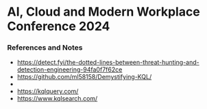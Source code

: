 # AI, Cloud and Modern Workplace Conference 2024


### References and Notes

- https://detect.fyi/the-dotted-lines-between-threat-hunting-and-detection-engineering-94fa0f7f62ce
- https://github.com/ml58158/Demystifying-KQL/
- 
- https://kqlquery.com/
- https://www.kqlsearch.com/
